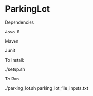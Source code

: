 # ParkingLot

<p>Dependencies</p>

<p>Java: 8</p>
<p>Maven</p>
<p>Junit</p>

<p>To Install: </p>
./setup.sh

<p>To Run</p>
./parking_lot.sh parking_lot_file_inputs.txt


